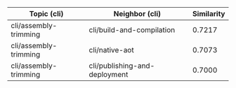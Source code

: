 | Topic (cli) | Neighbor (cli) | Similarity |
|-------------|-------------------|------------|
| cli/assembly-trimming | cli/build-and-compilation | 0.7217 |
| cli/assembly-trimming | cli/native-aot | 0.7073 |
| cli/assembly-trimming | cli/publishing-and-deployment | 0.7000 |
